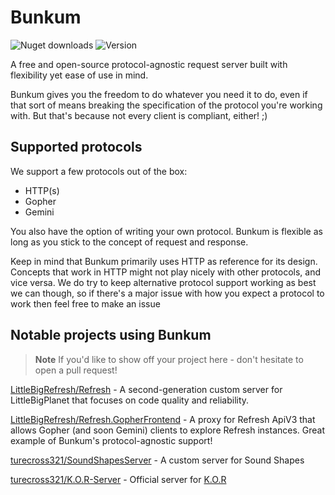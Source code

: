 # Bunkum

![Nuget downloads](https://img.shields.io/nuget/dt/Bunkum?color=blue&label=nuget%20downloads&logo=nuget)
![Version](https://img.shields.io/nuget/v/Bunkum?label=version)

A free and open-source protocol-agnostic request server built with flexibility yet ease of use in mind.

Bunkum gives you the freedom to do whatever you need it to do, even if that sort of means breaking the specification of the protocol you're working with.
But that's because not every client is compliant, either! ;)

## Supported protocols

We support a few protocols out of the box:

- HTTP(s)
- Gopher
- Gemini

You also have the option of writing your own protocol. Bunkum is flexible as long as you stick to the concept of request and response.

Keep in mind that Bunkum primarily uses HTTP as reference for its design. Concepts that work in HTTP might not play nicely with other protocols, and vice versa.
We do try to keep alternative protocol support working as best we can though, so if there's a major issue with how you expect a protocol to work then feel free to make an issue

## Notable projects using Bunkum

> **Note**
> If you'd like to show off your project here - don't hesitate to open a pull request!

[LittleBigRefresh/Refresh](https://github.com/LittleBigRefresh/Refresh) - A second-generation custom server for LittleBigPlanet that focuses on code quality and reliability.

[LittleBigRefresh/Refresh.GopherFrontend](https://github.com/LittleBigRefresh/Refresh.GopherFrontend) - A proxy for Refresh ApiV3 that allows Gopher (and soon Gemini) clients to explore Refresh instances. Great example of Bunkum's protocol-agnostic support!

[turecross321/SoundShapesServer](https://github.com/turecross321/SoundShapesServer) - A custom server for Sound Shapes

[turecross321/K.O.R-Server](https://github.com/turecross321/K.O.R-Server) - Official server for [K.O.R](https://t-u-r-e.itch.io/kor)
